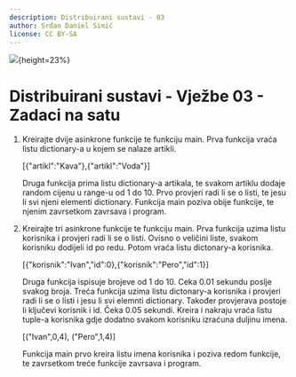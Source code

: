 ```yaml
---
description: Distribuirani sustavi - 03
author: Srđan Daniel Simić
license: CC BY-SA
---
```


![](fipu.png){height=23%}

# Distribuirani sustavi - Vježbe 03 - Zadaci na satu


1. Kreirajte dvije asinkrone funkcije te funkciju main.
Prva funkcija vraća listu dictionary-a u kojem se nalaze artikli. 

    [{"artikl":"Kava"},{"artikl":"Voda"}]

    Druga funkcija prima listu dictionary-a artikala, te svakom artiklu dodaje random cijenu u range-u od 1 do 10.
    Prvo provjeri radi li se o listi, te jesu li svi njeni elementi dictionary.
    Funkcija main poziva obije funkcije, te njenim zavrsetkom zavrsava i program.

2. Kreirajte tri asinkrone funkcije te funkciju main.
Prva funkcija uzima listu korisnika i provjeri radi li se o listi.
Ovisno o veličini liste, svakom korisniku dodijeli id po redu.
Potom vraća listu dictonary-a korisnika. 

    [{"korisnik":"Ivan","id":0},{"korisnik":"Pero","id":1}]

    Druga funkcija ispisuje brojeve od 1 do 10. Ceka 0.01 sekundu poslje svakog broja.
    Treća funkcija uzima listu dictonary-a korisnika i provjeri radi li se o listi i jesu li svi elemnti dictionary.
    Također provjerava postoje li ključevi korisnik i id.
    Čeka 0.05 sekundi.
    Kreira i nakraju vraća listu tuple-a korisnika gdje dodatno svakom korisniku izraćuna duljinu imena.

    [("Ivan",0,4), ("Pero",1,4)]

    Funkcija main prvo kreira listu imena korisnika i poziva redom funkcije, te zavrsetkom treće funkcije zavrsava i program.


